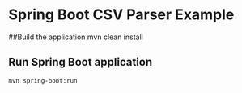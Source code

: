 # Spring Boot CSV Parser Example

##Build the application
mvn clean install

## Run Spring Boot application
```
mvn spring-boot:run
```
